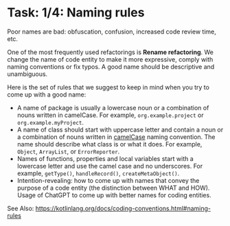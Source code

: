# Task: 1/4: Naming rules

Poor names are bad: obfuscation, confusion, increased code review time, etc.

One of the most frequently used refactorings is **Rename refactoring**. 
We change the name of code entity to make it more expressive, comply with naming conventions or fix typos. 
A good name should be descriptive and unambiguous. 

Here is the set of rules that we suggest to keep in mind when you try to come up with a good name:
- A name of package is usually a lowercase noun or a combination of nouns written in camelCase.
     For example, `org.example.project` or `org.example.myProject`.
- A name of class should start with uppercase letter and contain a noun or a combination of nouns written in 
[camelCase](https://en.wikipedia.org/wiki/Camel_case) naming convention. The name should describe what class is or what it does. 
For example, `Object`, `ArrayList`, or `ErrorReporter`.
- Names of functions, properties and local variables start with a lowercase letter and use the camel case and no underscores.
     For example, `getType()`, `handleRecord()`, `createMetaObject()`.
- Intention-revealing: how to come up with names that convey the purpose of a code entity (the distinction between WHAT and HOW). Usage of ChatGPT to come up with better names for coding entities.

See Also: https://kotlinlang.org/docs/coding-conventions.html#naming-rules
